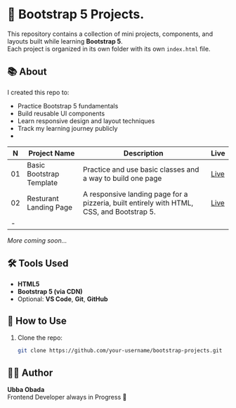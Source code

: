 # 🚀 Bootstrap 5 Projects.

This repository contains a collection of mini projects, components, and layouts built while learning **Bootstrap 5**.  
Each project is organized in its own folder with its own `index.html` file.

## 📚 About

I created this repo to:

- Practice Bootstrap 5 fundamentals
- Build reusable UI components
- Learn responsive design and layout techniques
- Track my learning journey publicly
- 

|N | Project Name       | Description                           | Live |
|--|--------------------|---------------------------------------| ------ | 
| 01 | Basic Bootstrap Template | Practice and use basic classes and a way to build one page  |[Live](https://obada-barakat.github.io/Bootstrap-projects/first-project/index.html) |
| 02 | Resturant Landing Page | A responsive landing page for a pizzeria, built entirely with HTML, CSS, and Bootstrap 5. | [Live](https://obada-barakat.github.io/Bootstrap-projects/Resturant-Landing-page/index.html)
| - |        | |

*More coming soon...*

## 🛠️ Tools Used

- **HTML5**
- **Bootstrap 5 (via CDN)**
- Optional: **VS Code**, **Git**, **GitHub**

## 📌 How to Use

1. Clone the repo:
   ```bash
   git clone https://github.com/your-username/bootstrap-projects.git


## 🙋‍♂️ Author

**Ubba Obada**  
Frontend Developer always in Progress 🚀 

